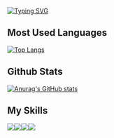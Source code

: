 [![Typing SVG](https://readme-typing-svg.demolab.com/?lines=First+line+of+text;Second+line+of+text&center=true&width=800)](https://git.io/typing-svg)



<h2>Most Used Languages</h2>

[![Top Langs](https://github-readme-stats.vercel.app/api/top-langs/?username=leeks9653)](https://github.com/anuraghazra/github-readme-stats)
<h2>Github Stats</h2>

[![Anurag's GitHub stats](https://github-readme-stats.vercel.app/api?username=leeks9653)](https://github.com/anuraghazra/github-readme-stats)

<h2>My Skills</h2>
<div style="display:flex;gap:30;">
  <img src="https://img.shields.io/badge/HTML5-E34F26?style=flat-square&logo=HTML5&logoColor=FFFFFF"/>
  <img src="https://img.shields.io/badge/CSS3-1572B6?style=flat-square&logo=CSS3&logoColor=FFFFFF"/>
  <img src="https://img.shields.io/badge/JavaScript-F7DF1E?style=flat-square&logo=JavaScript&logoColor=FFFFFF"/>
  <img src="https://img.shields.io/badge/TypeScript-3178C6?style=flat-square&logo=TypeScript&logoColor=FFFFFF"/>
</div>
<!--
**leeks9653/leeks9653** is a ✨ _special_ ✨ repository because its `README.md` (this file) appears on your GitHub profile.

Here are some ideas to get you started:

- 🔭 I’m currently working on ...
- 🌱 I’m currently learning ...
- 👯 I’m looking to collaborate on ...
- 🤔 I’m looking for help with ...
- 💬 Ask me about ...
- 📫 How to reach me: ...
- 😄 Pronouns: ...
- ⚡ Fun fact: ...
-->
